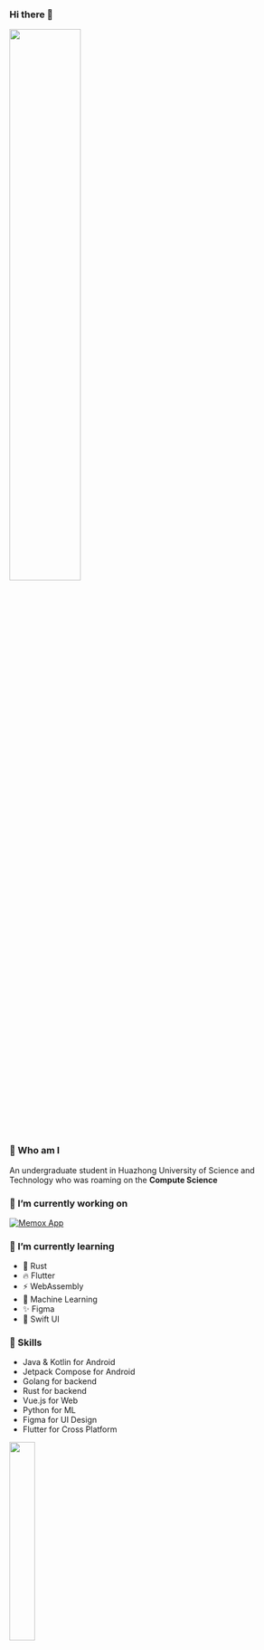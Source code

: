 ### Hi there 👋  
<img width="50%" align="center" src="https://github-readme-stats.vercel.app/api?username=ThankRain&show_icons=true&theme=default&hide_border=false&count_private=true"></img>


### 🙌 Who am I
An undergraduate student in Huazhong University of Science and Technology who was roaming on the **Compute Science**


### 🔭 I’m currently working on

[![Memox App](https://github-readme-stats.vercel.app/api/pin?username=ThankRain&repo=simplefs&show_owner=true)](https://github.com/ThankRain/simplefs)

### 🌱 I’m currently learning
- 🦀 Rust
- 🔥 Flutter
- ⚡ WebAssembly
- 👋 Machine Learning
- ✨ Figma
- 🍉 Swift UI


### 🍭 Skills
- Java & Kotlin for Android
- Jetpack Compose for Android
- Golang for backend
- Rust for backend
- Vue.js for Web
- Python for ML
- Figma for UI Design
- Flutter for Cross Platform
<img width="30%" src="https://github-readme-stats.vercel.app/api/top-langs/?username=ThankRain&langs_count=5&show_icons=true&theme=default&layout=compact&hide=Jupyter+Notebook,javascript,C%2B%2B,HTML,Python,SCSS,TypeScript,Cmake" />

